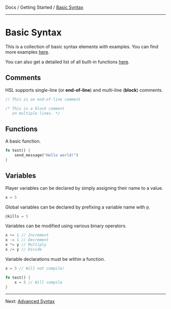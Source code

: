 Docs / Getting Started / [Basic Syntax](basic-syntax.md)

---

# Basic Syntax

This is a collection of basic syntax elements with examples. You can find
 more examples [here](https://github.com/sndyx/hsl/tree/master/examples).

You can also get a detailed list of all built-in functions
 [here](../reference/built-ins).

## Comments

HSL supports single-line (or **end-of-line**) and multi-line (**block**)
 comments.

```rust
// This is an end-of-line comment

/* This is a block comment
   on multiple lines. */
```

## Functions

A basic function.

```rust
fn test() {
    send_message("Hello world!")
}
```

## Variables

Player variables can be declared by simply assigning their name to a
 value.

```rust
x = 5
```

Global variables can be declared by prefixing a variable name with `@`.

```rust
@kills = 5
```

Variables can be modified using various binary operators.

```rust
x += 1 // Increment
x -= 1 // Decrement
x *= y // Multiply
x /= y // Divide
```

Variable declarations must be within a function.

```rust
x = 5 // Will not compile!

fn test() {
    x = 5 // Will compile
}
```

---

Next: [Advanced Syntax](advanced-syntax.md)